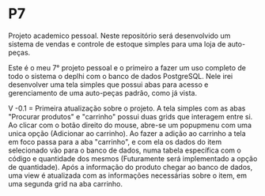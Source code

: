# P7

Projeto academico pessoal.
Neste repositório será desenvolvido um sistema de vendas e controle de estoque simples para uma loja de auto-peças.

Este é o meu 7° projeto pessoal e o primeiro a fazer um uso completo de todo o sistema o deplhi com o banco de dados PostgreSQL.
Nele irei desenvolver uma tela simples que possui abas para acesso e gerenciamento de uma auto-peças padrão, como já vista.




V -0.1 = Primeira atualização sobre o projeto. A tela simples com as abas "Procurar produtos" e "carrinho" possui duas grids que interagem entre si. Ao clicar com o botão direito do mouse, abre-se um popupmenu com uma unica opção (Adicionar ao carrinho).
Ao fazer a adição ao carrinho a tela em foco passa para a aba "carrinho", e com ela os dados do item selecionado vão para o banco de dados, numa tabela específica com o código e quantidade dos mesmos (Futuramente será implementado a opção de quantidade).
Após a informação do produto chegar ao banco de dados, uma view é atualizada com as informações necessárias sobre o item, em uma segunda grid na aba carrinho.
